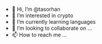 - 👋 Hi, I’m @tasorhan
- 👀 I’m interested in crypto
- 🌱 I’m currently learning languages
- 💞️ I’m looking to collaborate on ...
- 📫 How to reach me ...

<!---
tasorhan/tasorhan is a ✨ special ✨ repository because its `README.md` (this file) appears on your GitHub profile.
You can click the Preview link to take a look at your changes.
--->
